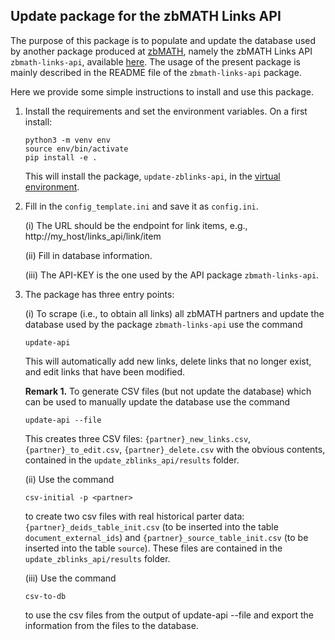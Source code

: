 ## Update package for the zbMATH Links API

The purpose of this package is to populate and update the database used by another package produced at [zbMATH](https://zbmath.org/), namely the zbMATH Links API `zbmath-links-api`, available [here](https://github.com/zbMATHOpen/linksApi).
The usage of the present package is mainly described in the README file of the `zbmath-links-api` package.

Here we provide some simple instructions to install and use this package.

1) Install the requirements and set the environment variables.
On a first install:

    ```
    python3 -m venv env
    source env/bin/activate
    pip install -e .
    ```

    This will install the package, `update-zblinks-api`, in the [virtual environment](https://docs.python.org/3/tutorial/venv.html).


2) Fill in the `config_template.ini` and save it as `config.ini`.

    (i) The URL should be the endpoint for link items, e.g.,
    http://my_host/links_api/link/item

    (ii) Fill in database information.

    (iii) The API-KEY is the one used by the API package `zbmath-links-api`.


3) The package has three entry points:

    (i) To scrape (i.e., to obtain all links) all zbMATH partners and update the database used by the package `zbmath-links-api` use the command

    ```
    update-api
    ```

    This will automatically add new links, delete links that no longer exist, and edit links that have been modified.

    **Remark 1.** To generate CSV files (but not update the database) which can be used to manually update the database use the command

    ```
    update-api --file
    ```

    This creates three CSV files: `{partner}_new_links.csv`, `{partner}_to_edit.csv`, `{partner}_delete.csv` with the obvious contents, contained in the `update_zblinks_api/results` folder.

    (ii) Use the command

   ```
   csv-initial -p <partner>
   ```

   to create two csv files with real historical parter data: `{partner}_deids_table_init.csv` (to be inserted into the table `document_external_ids`) and   `{partner}_source_table_init.csv` (to be inserted into the table `source`).
   These files are contained in the `update_zblinks_api/results` folder.

   (iii) Use the command

   ```
   csv-to-db
   ```

   to use the csv files from the output of update-api --file and export the information from the files to the database.

